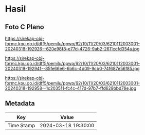# Hasil

## Foto C Plano

https://sirekap-obj-formc.kpu.go.id/dff5/pemilu/ppwp/62/10/11/20/03/6210112003001-20240318-192926--620e98f8-e77d-4726-9ab2-2611ccfd354a.jpg

https://sirekap-obj-formc.kpu.go.id/dff5/pemilu/ppwp/62/10/11/20/03/6210112003001-20240318-192941--85fe66e6-6b6c-4d09-9cb0-74f687e56f85.jpg

https://sirekap-obj-formc.kpu.go.id/dff5/pemilu/ppwp/62/10/11/20/03/6210112003001-20240318-192958--1c203511-fc4c-417d-97b7-ffd629bbd79e.jpg


## Metadata

| Key        | Value               |
| ---------- | ------------------- |
| Time Stamp | 2024-03-18 19:30:00 |



